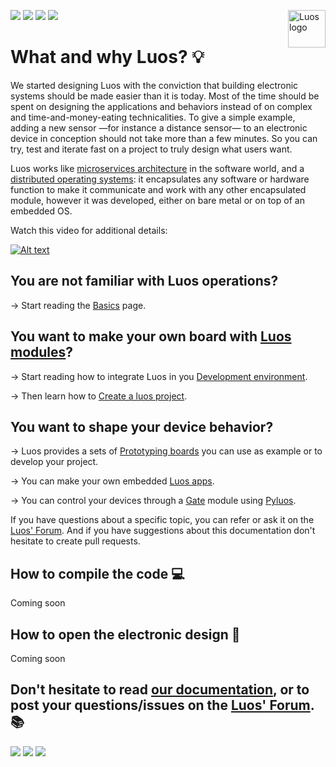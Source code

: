 <a href="https://luos.io"><img src="https://www.luos.io/wp-content/uploads/2020/03/Luos-color.png" alt="Luos logo" title="Luos" align="right" height="60" /></a>

![](https://github.com/Luos-io/Luos/workflows/Build/badge.svg)
[![](http://certified.luos.io)](https://luos.io)
[![](https://img.shields.io/github/license/Luos-io/Luos)](https://github.com/Luos-io/Luos/blob/master/LICENSE)
[![](https://img.shields.io/twitter/url/http/shields.io.svg?style=social)](https://twitter.com/intent/tweet?text=Unleash%20electronic%20devices%20as%20microservices%20thanks%20to%20Luos&https://luos.io&via=Luos_io&hashtags=embeddedsystems,electronics,microservices,api)

# What and why Luos? :bulb:

We started designing Luos with the conviction that building electronic systems should be made easier than it is today. Most of the time should be spent on designing the applications and behaviors instead of on complex and time-and-money-eating technicalities. To give a simple example, adding a new sensor —for instance a distance sensor— to an electronic device in conception should not take more than a few minutes. So you can try, test and iterate fast on a project to truly design what users want.

Luos works like [microservices architecture](https://en.wikipedia.org/wiki/Microservices) in the software world, and a [distributed operating systems](https://en.wikipedia.org/wiki/Distributed_operating_system): it encapsulates any software or hardware function to make it communicate and work with any other encapsulated module, however it was developed, either on bare metal or on top of an embedded OS.

Watch this video for additional details:

[![Alt text](https://www.luos.io/wp-content/uploads/2019/11/youtube.jpeg)](https://youtu.be/xQe3z0M_FE8)

## You are not familiar with Luos operations?

→ Start reading the [Basics](https://docs.luos.io/pages/overview/general-basics.html) page.

## You want to make your own board with [Luos modules](https://docs.luos.io/pages/low/modules/create-modules.html)?

→ Start reading how to integrate Luos in you [Development environment](https://docs.luos.io/pages/low/dev-env.html).

→ Then learn how to [Create a luos project](https://docs.luos.io/pages/low/modules/create-project.html).

## You want to shape your device behavior?

→ Luos provides a sets of [Prototyping boards](https://docs.luos.io/pages/prototyping_boards/boards-list.html) you can use as example or to develop your project.

→ You can make your own embedded [Luos apps](https://docs.luos.io/pages/low/modules/create-modules.html).

→ You can control your devices through a [Gate](https://docs.luos.io/pages/high/modules_list/gate.html) module using [Pyluos](https://docs.luos.io/pages/high/pyluos.html).

If you have questions about a specific topic, you can refer or ask it on the [Luos' Forum](https://community.luos.io/). And if you have suggestions about this documentation don't hesitate to create pull requests.

## How to compile the code :computer:

Coming soon

## How to open the electronic design :electric_plug:

Coming soon

## Don't hesitate to read [our documentation](https://docs.luos.io), or to post your questions/issues on the [Luos' Forum](https://community.luos.io). :books:

[![](https://img.shields.io/discourse/topics?server=https%3A%2F%2Fcommunity.luos.io&logo=Discourse)](https://community.luos.io)
[![](https://img.shields.io/badge/Luos-Documentation-34A3B4)](https://docs.luos.io)
[![](https://img.shields.io/badge/LinkedIn-Follow%20us-0077B5?style=flat&logo=linkedin)](https://www.linkedin.com/company/luos)
